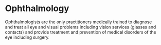 # Ophthalmology
Ophthalmologists are the only practitioners medically trained to diagnose and treat all eye and visual problems including vision services (glasses and contacts) and provide treatment and prevention of medical disorders of the eye including surgery.

